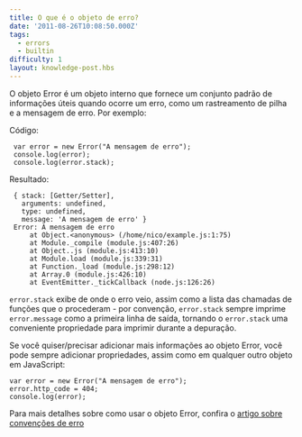 ```yaml
---
title: O que é o objeto de erro?
date: '2011-08-26T10:08:50.000Z'
tags:
  - errors
  - builtin
difficulty: 1
layout: knowledge-post.hbs
---
```


O objeto Error é um objeto interno que fornece um conjunto padrão de informações úteis quando ocorre um erro, como um rastreamento de pilha e a mensagem de erro. Por exemplo:

Código:

     var error = new Error("A mensagem de erro");
     console.log(error);
     console.log(error.stack);

Resultado:

     { stack: [Getter/Setter],
       arguments: undefined,
       type: undefined,
       message: 'A mensagem de erro' }
     Error: A mensagem de erro
         at Object.<anonymous> (/home/nico/example.js:1:75)
         at Module._compile (module.js:407:26)
         at Object..js (module.js:413:10)
         at Module.load (module.js:339:31)
         at Function._load (module.js:298:12)
         at Array.0 (module.js:426:10)
         at EventEmitter._tickCallback (node.js:126:26)

`error.stack` exibe de onde o erro veio, assim como a lista das chamadas de funções que o procederam - por convenção, `error.stack` sempre imprime `error.message` como a primeira linha de saída, tornando o `error.stack` uma conveniente propriedade para imprimir durante a depuração.

Se você quiser/precisar adicionar mais informações ao objeto Error, você pode sempre adicionar propriedades, assim como em qualquer outro objeto em JavaScript:

    var error = new Error("A mensagem de erro");
    error.http_code = 404;
    console.log(error);

Para mais detalhes sobre como usar o objeto Error, confira o [artigo sobre convenções de erro](/pt-br/knowledge/errors/what-are-the-error-conventions)
